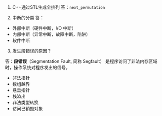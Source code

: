 1. C++通过STL生成全排列
答：`next_permutation` 

2. 中断的分类
答：
- 外部中断（硬件中断，I/O 中断）
- 内部中断（异常中断，故障中断，陷阱）
- 软件中断

3. 发生段错误的原因？

答：**段错误**（Segmentation Fault, 简称 Segfault） 是程序访问了非法内存区域时，操作系统对程序发出的信号。

- 非法指针
- 数组越界
- 悬垂指针
- 栈溢出
- 非法类型转换
- 访问已销毁对象